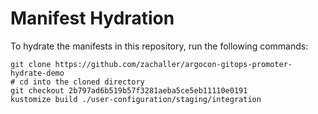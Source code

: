 # Manifest Hydration

To hydrate the manifests in this repository, run the following commands:

```shell
git clone https://github.com/zachaller/argocon-gitops-promoter-hydrate-demo
# cd into the cloned directory
git checkout 2b797ad6b519b57f3281aeba5ce5eb11110e0191
kustomize build ./user-configuration/staging/integration
```
